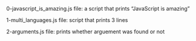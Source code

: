 0-javascript_is_amazing.js file: a script that prints “JavaScript is amazing”

1-multi_languages.js file: script that prints 3 lines

2-arguments.js file: prints whether arguement was found or not